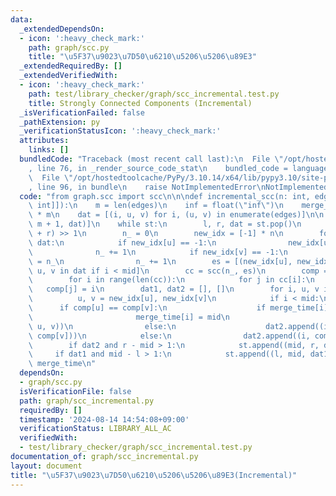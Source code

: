 ```yaml
---
data:
  _extendedDependsOn:
  - icon: ':heavy_check_mark:'
    path: graph/scc.py
    title: "\u5F37\u9023\u7D50\u6210\u5206\u5206\u89E3"
  _extendedRequiredBy: []
  _extendedVerifiedWith:
  - icon: ':heavy_check_mark:'
    path: test/library_checker/graph/scc_incremental.test.py
    title: Strongly Connected Components (Incremental)
  _isVerificationFailed: false
  _pathExtension: py
  _verificationStatusIcon: ':heavy_check_mark:'
  attributes:
    links: []
  bundledCode: "Traceback (most recent call last):\n  File \"/opt/hostedtoolcache/PyPy/3.10.14/x64/lib/pypy3.10/site-packages/onlinejudge_verify/documentation/build.py\"\
    , line 76, in _render_source_code_stat\n    bundled_code = language.bundle(\n\
    \  File \"/opt/hostedtoolcache/PyPy/3.10.14/x64/lib/pypy3.10/site-packages/onlinejudge_verify/languages/python.py\"\
    , line 96, in bundle\n    raise NotImplementedError\nNotImplementedError\n"
  code: "from graph.scc import scc\n\n\ndef incremental_scc(n: int, edges: list[tuple[int,\
    \ int]]):\n    m = len(edges)\n    inf = float(\"inf\")\n    merge_time = [inf]\
    \ * m\n    dat = [(i, u, v) for i, (u, v) in enumerate(edges)]\n\n    st = [(0,\
    \ m + 1, dat)]\n    while st:\n        l, r, dat = st.pop()\n        mid = (l\
    \ + r) >> 1\n        n_ = 0\n        new_idx = [-1] * n\n        for _, u, v in\
    \ dat:\n            if new_idx[u] == -1:\n                new_idx[u] = n_\n  \
    \              n_ += 1\n            if new_idx[v] == -1:\n                new_idx[v]\
    \ = n_\n                n_ += 1\n        es = [(new_idx[u], new_idx[v]) for i,\
    \ u, v in dat if i < mid]\n        cc = scc(n_, es)\n        comp = [0] * n_\n\
    \        for i in range(len(cc)):\n            for j in cc[i]:\n             \
    \   comp[j] = i\n        dat1, dat2 = [], []\n        for i, u, v in dat:\n  \
    \          u, v = new_idx[u], new_idx[v]\n            if i < mid:\n          \
    \      if comp[u] == comp[v]:\n                    if merge_time[i] > mid:\n \
    \                       merge_time[i] = mid\n                        dat1.append((i,\
    \ u, v))\n                else:\n                    dat2.append((i, comp[u],\
    \ comp[v]))\n            else:\n                dat2.append((i, comp[u], comp[v]))\n\
    \        if dat2 and r - mid > 1:\n            st.append((mid, r, dat2))\n   \
    \     if dat1 and mid - l > 1:\n            st.append((l, mid, dat1))\n    return\
    \ merge_time\n"
  dependsOn:
  - graph/scc.py
  isVerificationFile: false
  path: graph/scc_incremental.py
  requiredBy: []
  timestamp: '2024-08-14 14:54:08+09:00'
  verificationStatus: LIBRARY_ALL_AC
  verifiedWith:
  - test/library_checker/graph/scc_incremental.test.py
documentation_of: graph/scc_incremental.py
layout: document
title: "\u5F37\u9023\u7D50\u6210\u5206\u5206\u89E3(Incremental)"
---
```

